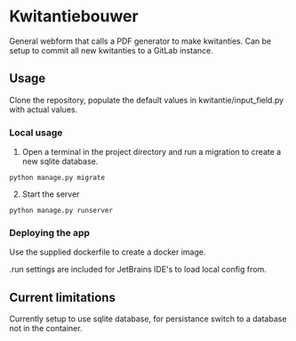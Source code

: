 # Kwitantiebouwer

General webform that calls a PDF generator to make kwitanties. Can be setup to commit all new kwitanties to a GitLab instance.

## Usage
Clone the repository, populate the default values in kwitantie/input_field.py with actual values.
### Local usage
1. Open a terminal in the project directory and run a migration to create a new sqlite database.
~~~
python manage.py migrate
~~~
2. Start the server
~~~
python manage.py runserver
~~~

### Deploying the app

Use the supplied dockerfile to create a docker image.

.run settings are included for JetBrains IDE's to load local config from.

## Current limitations
Currently setup to use sqlite database, for persistance switch to a database not in the container.
